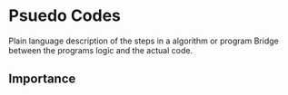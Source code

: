 # Psuedo Codes

Plain language description of the steps in a algorithm or program
Bridge between the programs logic and the actual code.

## Importance